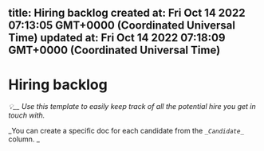 
title: Hiring backlog
created at: Fri Oct 14 2022 07:13:05 GMT+0000 (Coordinated Universal Time)
updated at: Fri Oct 14 2022 07:18:09 GMT+0000 (Coordinated Universal Time)
---

# Hiring backlog

_💡\_\_ Use this template to easily keep track of all the potential hire you get in touch with._

_You can create a specific doc for each candidate from the _`_Candidate_`_ column. _

          
